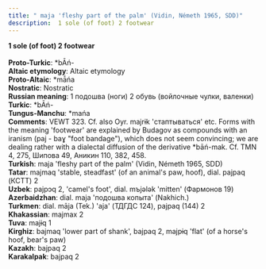 ```yaml
---
title: " maja 'fleshy part of the palm' (Vidin, Németh 1965, SDD)"
description:  1 sole (of foot) 2 footwear
---
```

<p data-pagefind-weight="0.5">
<strong> 1 sole (of foot) 2 footwear</strong><br><br>
<strong>Proto-Turkic</strong>:  *bĀń-<br>
<strong>Altaic etymology</strong>:  Altaic etymology<br>
<strong> Proto-Altaic</strong>:  *mā́ńa<br>
<strong>Nostratic</strong>:  Nostratic<br>
<strong>Russian meaning</strong>:  1 подошва (ноги) 2 обувь (войлочные чулки, валенки)<br>
<strong>Turkic</strong>:  *bĀń-<br>
<strong>Tungus-Manchu</strong>:  *mańa<br>
<strong>Comments</strong>:  VEWT 323. Cf. also Oyr. majrɨk 'стаптываться' etc. Forms with the meaning 'footwear' are explained by Budagov as compounds with an iranism (paj - baɣ "foot bandage"), which does not seem convincing; we are dealing rather with a dialectal diffusion of the derivative *bāń-mak. Cf. TMN 4, 275, Шипова 49, Аникин 110, 382, 458.<br>
<strong>Turkish</strong>:  maja 'fleshy part of the palm' (Vidin, Németh 1965, SDD)<br>
<strong>Tatar</strong>:  majmaq 'stable, steadfast' (of an animal's paw, hoof), dial. pajpaq (КСТТ) 2<br>
<strong>Uzbek</strong>:  pajpɔq 2, 'camel's foot', dial. mъjǝlǝk 'mitten' (Фармонов 19)<br>
<strong>Azerbaidzhan</strong>:  dial. maja 'подошва копыта' (Nakhich.)<br>
<strong>Turkmen</strong>:  dial. māja (Tek.) 'aja' (ТДГДС 124), pajpaq (144) 2<br>
<strong>Khakassian</strong>:  majmax 2<br>
<strong>Tuva</strong>:  majɨq 1<br>
<strong>Kirghiz</strong>:  bajmaq 'lower part of shank', bajpaq 2, majpɨq 'flat' (of a horse's hoof, bear's paw)<br>
<strong>Kazakh</strong>:  bajpaq 2<br>
<strong>Karakalpak</strong>:  bajpaq 2<br>

</p>
